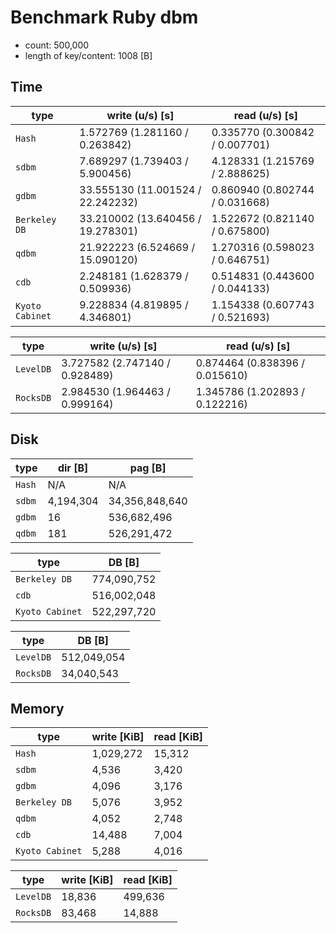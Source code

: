Benchmark Ruby dbm
====


- count: 500,000
- length of key/content: 1008 [B]


Time
----

| type            | write (u/s) [s]                   | read (u/s) [s]                 |
| --------------- | --------------------------------- | ------------------------------ |
| `Hash`          | 1.572769 (1.281160 / 0.263842)    | 0.335770 (0.300842 / 0.007701) |
| `sdbm`          | 7.689297 (1.739403 / 5.900456)    | 4.128331 (1.215769 / 2.888625) |
| `gdbm`          | 33.555130 (11.001524 / 22.242232) | 0.860940 (0.802744 / 0.031668) |
| `Berkeley DB`   | 33.210002 (13.640456 / 19.278301) | 1.522672 (0.821140 / 0.675800) |
| `qdbm`          | 21.922223 (6.524669 / 15.090120)  | 1.270316 (0.598023 / 0.646751) |
| `cdb`           | 2.248181 (1.628379 / 0.509936)    | 0.514831 (0.443600 / 0.044133) |
| `Kyoto Cabinet` | 9.228834 (4.819895 / 4.346801)    | 1.154338 (0.607743 / 0.521693) |

| type            | write (u/s) [s]                   | read (u/s) [s]                 |
| --------------- | --------------------------------- | ------------------------------ |
| `LevelDB`       | 3.727582 (2.747140 / 0.928489)    | 0.874464 (0.838396 / 0.015610) |
| `RocksDB`       | 2.984530 (1.964463 / 0.999164)    | 1.345786 (1.202893 / 0.122216) |


Disk
----

| type          | dir [B]   | pag [B]        |
| ------------- | --------- | -------------- |
| `Hash`        | N/A       | N/A            |
| `sdbm`        | 4,194,304 | 34,356,848,640 |
| `gdbm`        | 16        | 536,682,496    |
| `qdbm`        | 181       | 526,291,472    |

| type            | DB [B]      |
| --------------- | ----------- |
| `Berkeley DB`   | 774,090,752 |
| `cdb`           | 516,002,048 |
| `Kyoto Cabinet` | 522,297,720 |

| type            | DB [B]      |
| --------------- | ----------- |
| `LevelDB`       | 512,049,054 |
| `RocksDB`       | 34,040,543  |


Memory
----

| type            | write [KiB] | read [KiB] |
| --------------- | ------------| ---------- |
| `Hash`          | 1,029,272   | 15,312     |
| `sdbm`          | 4,536       | 3,420      |
| `gdbm`          | 4,096       | 3,176      |
| `Berkeley DB`   | 5,076       | 3,952      |
| `qdbm`          | 4,052       | 2,748      |
| `cdb`           | 14,488      | 7,004      |
| `Kyoto Cabinet` | 5,288       | 4,016      |

| type            | write [KiB] | read [KiB] |
| --------------- | ------------| ---------- |
| `LevelDB`       | 18,836      | 499,636    |
| `RocksDB`       | 83,468      | 14,888     |
